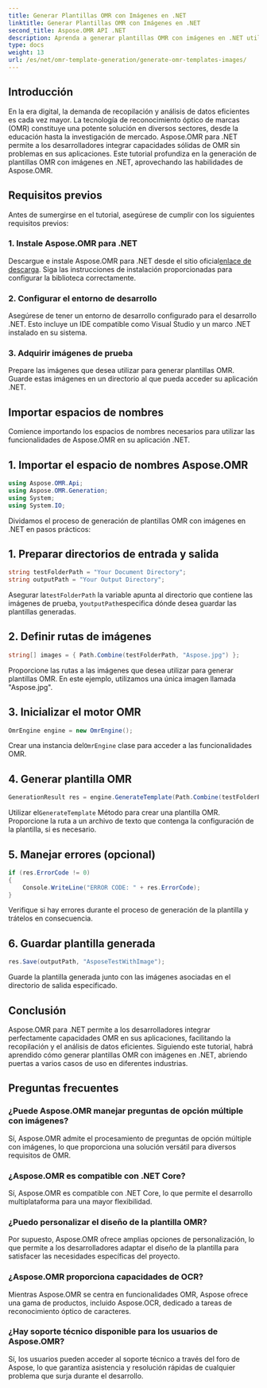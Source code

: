 ```yaml
---
title: Generar Plantillas OMR con Imágenes en .NET
linktitle: Generar Plantillas OMR con Imágenes en .NET
second_title: Aspose.OMR API .NET
description: Aprenda a generar plantillas OMR con imágenes en .NET utilizando Aspose.OMR para una recopilación y análisis de datos eficientes. ¡Empiece hoy!
type: docs
weight: 13
url: /es/net/omr-template-generation/generate-omr-templates-images/
---
```

## Introducción
En la era digital, la demanda de recopilación y análisis de datos eficientes es cada vez mayor. La tecnología de reconocimiento óptico de marcas (OMR) constituye una potente solución en diversos sectores, desde la educación hasta la investigación de mercado. Aspose.OMR para .NET permite a los desarrolladores integrar capacidades sólidas de OMR sin problemas en sus aplicaciones. Este tutorial profundiza en la generación de plantillas OMR con imágenes en .NET, aprovechando las habilidades de Aspose.OMR.
## Requisitos previos
Antes de sumergirse en el tutorial, asegúrese de cumplir con los siguientes requisitos previos:
### 1. Instale Aspose.OMR para .NET
Descargue e instale Aspose.OMR para .NET desde el sitio oficial[enlace de descarga](https://releases.aspose.com/omr/net/). Siga las instrucciones de instalación proporcionadas para configurar la biblioteca correctamente.
### 2. Configurar el entorno de desarrollo
Asegúrese de tener un entorno de desarrollo configurado para el desarrollo .NET. Esto incluye un IDE compatible como Visual Studio y un marco .NET instalado en su sistema.
### 3. Adquirir imágenes de prueba
Prepare las imágenes que desea utilizar para generar plantillas OMR. Guarde estas imágenes en un directorio al que pueda acceder su aplicación .NET.
## Importar espacios de nombres
Comience importando los espacios de nombres necesarios para utilizar las funcionalidades de Aspose.OMR en su aplicación .NET.
## 1. Importar el espacio de nombres Aspose.OMR
```csharp
using Aspose.OMR.Api;
using Aspose.OMR.Generation;
using System;
using System.IO;
```
Dividamos el proceso de generación de plantillas OMR con imágenes en .NET en pasos prácticos:
## 1. Preparar directorios de entrada y salida
```csharp
string testFolderPath = "Your Document Directory";
string outputPath = "Your Output Directory";
```
 Asegurar la`testFolderPath` la variable apunta al directorio que contiene las imágenes de prueba, y`outputPath`especifica dónde desea guardar las plantillas generadas.
## 2. Definir rutas de imágenes
```csharp
string[] images = { Path.Combine(testFolderPath, "Aspose.jpg") };
```
Proporcione las rutas a las imágenes que desea utilizar para generar plantillas OMR. En este ejemplo, utilizamos una única imagen llamada "Aspose.jpg".
## 3. Inicializar el motor OMR
```csharp
OmrEngine engine = new OmrEngine();
```
 Crear una instancia del`OmrEngine` clase para acceder a las funcionalidades OMR.
## 4. Generar plantilla OMR
```csharp
GenerationResult res = engine.GenerateTemplate(Path.Combine(testFolderPath, "AsposeTestWithImage.txt"), images);
```
 Utilizar el`GenerateTemplate` Método para crear una plantilla OMR. Proporcione la ruta a un archivo de texto que contenga la configuración de la plantilla, si es necesario.
## 5. Manejar errores (opcional)
```csharp
if (res.ErrorCode != 0)
{
    Console.WriteLine("ERROR CODE: " + res.ErrorCode);
}
```
Verifique si hay errores durante el proceso de generación de la plantilla y trátelos en consecuencia.
## 6. Guardar plantilla generada
```csharp
res.Save(outputPath, "AsposeTestWithImage");
```
Guarde la plantilla generada junto con las imágenes asociadas en el directorio de salida especificado.
## Conclusión
Aspose.OMR para .NET permite a los desarrolladores integrar perfectamente capacidades OMR en sus aplicaciones, facilitando la recopilación y el análisis de datos eficientes. Siguiendo este tutorial, habrá aprendido cómo generar plantillas OMR con imágenes en .NET, abriendo puertas a varios casos de uso en diferentes industrias.
## Preguntas frecuentes
### ¿Puede Aspose.OMR manejar preguntas de opción múltiple con imágenes?
Sí, Aspose.OMR admite el procesamiento de preguntas de opción múltiple con imágenes, lo que proporciona una solución versátil para diversos requisitos de OMR.
### ¿Aspose.OMR es compatible con .NET Core?
Sí, Aspose.OMR es compatible con .NET Core, lo que permite el desarrollo multiplataforma para una mayor flexibilidad.
### ¿Puedo personalizar el diseño de la plantilla OMR?
Por supuesto, Aspose.OMR ofrece amplias opciones de personalización, lo que permite a los desarrolladores adaptar el diseño de la plantilla para satisfacer las necesidades específicas del proyecto.
### ¿Aspose.OMR proporciona capacidades de OCR?
Mientras Aspose.OMR se centra en funcionalidades OMR, Aspose ofrece una gama de productos, incluido Aspose.OCR, dedicado a tareas de reconocimiento óptico de caracteres.
### ¿Hay soporte técnico disponible para los usuarios de Aspose.OMR?
Sí, los usuarios pueden acceder al soporte técnico a través del foro de Aspose, lo que garantiza asistencia y resolución rápidas de cualquier problema que surja durante el desarrollo.